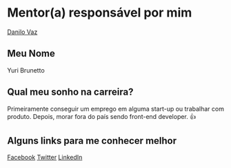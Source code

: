 # Mentor(a) responsável por mim
[Danilo Vaz](/mentores/perfis/danilo_vaz.md)

## Meu Nome
Yuri Brunetto

## Qual meu sonho na carreira?
Primeiramente conseguir um emprego em alguma start-up ou trabalhar com produto. Depois, morar fora do país sendo front-end developer. :+1:

## Alguns links para me conhecer melhor
[Facebook](https://www.facebook.com/brunettoyuri)
[Twitter](https://twitter.com/yuribrunetto)
[LinkedIn](https://br.linkedin.com/in/yuri-brunetto-3b8625a6)
